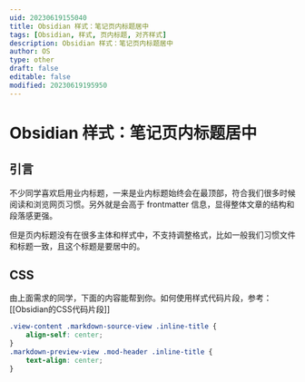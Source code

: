 ```yaml
---
uid: 20230619155040
title: Obsidian 样式：笔记页内标题居中
tags: [Obsidian, 样式, 页内标题, 对齐样式]
description: Obsidian 样式：笔记页内标题居中
author: OS
type: other
draft: false
editable: false
modified: 20230619195950
---
```


# Obsidian 样式：笔记页内标题居中

## 引言

不少同学喜欢启用业内标题，一来是业内标题始终会在最顶部，符合我们很多时候阅读和浏览网页习惯。另外就是会高于 frontmatter 信息，显得整体文章的结构和段落感更强。

但是页内标题没有在很多主体和样式中，不支持调整格式，比如一般我们习惯文件和标题一致，且这个标题是要居中的。

## CSS

由上面需求的同学，下面的内容能帮到你。如何使用样式代码片段，参考：[[Obsidian的CSS代码片段]]

```css
.view-content .markdown-source-view .inline-title {
	align-self: center;
}
.markdown-preview-view .mod-header .inline-title {
	text-align: center;
}
```